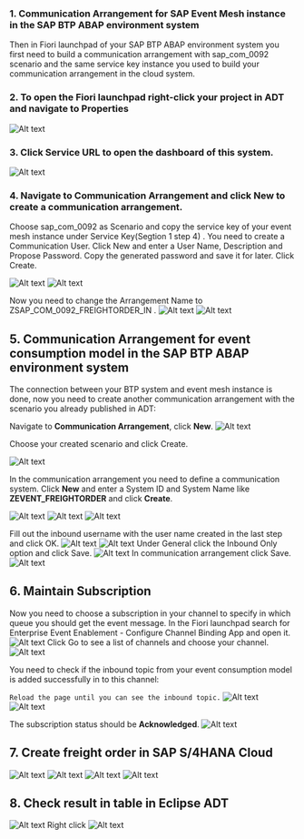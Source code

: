
### 1. Communication Arrangement for SAP Event Mesh instance in the SAP BTP ABAP environment system

Then in Fiori launchpad of your SAP BTP ABAP environment system you first need to build a communication arrangement with sap_com_0092 scenario and the same service key instance you used to build your communication arrangement in the cloud system.

### 2. To open the Fiori launchpad right-click your project in ADT and navigate to Properties

![Alt text](img/image.png)
### 3. Click Service URL to open the dashboard of this system.
![Alt text](img/image-1.png)

### 4. Navigate to Communication Arrangement and click New to create a communication arrangement.

Choose sap_com_0092 as Scenario and copy the service key of your event mesh instance under Service Key(Segtion 1 step 4) . You need to create a Communication User. Click New and enter a User Name, Description and Propose Password. Copy the generated password and save it for later. Click Create.


![Alt text](img/image-2.png)
![Alt text](img/image-3.png)

Now you need to change the Arrangement Name to ZSAP_COM_0092_FREIGHTORDER_IN .
![Alt text](img/image-4.png)
![Alt text](img/image-5.png)

## 5. Communication Arrangement for event consumption model in the SAP BTP ABAP environment system
The connection between your BTP system and event mesh instance is done, now you need to create another communication arrangement with the scenario you already published in ADT:

Navigate to **Communication Arrangement**, click **New**.
![Alt text](img/image-6.png)

Choose your created scenario and click Create.

![Alt text](img/image-7.png)

In the communication arrangement you need to define a communication system. Click **New** and enter a System ID and System Name like **ZEVENT_FREIGHTORDER** and click **Create**.

![Alt text](img/image-8.png)
![Alt text](img/image-9.png)
![Alt text](img/image-10.png)

Fill out the inbound username with the user name created in the last step and click OK.
![Alt text](img/image-11.png)
![Alt text](img/image-12.png)
Under General click the Inbound Only option and click Save.
![Alt text](img/image-13.png)
In communication arrangement click Save.
![Alt text](img/image-14.png)
## 6. Maintain Subscription
Now you need to choose a subscription in your channel to specify in which queue you should get the event message.
In the Fiori launchpad search for Enterprise Event Enablement - Configure Channel Binding App and open it.
![Alt text](img/image-15.png)
Click Go to see a list of channels and choose your channel.
![Alt text](img/image-16.png)

You need to check if the inbound topic from your event consumption model is added successfully in to this channel:

```Reload the page until you can see the inbound topic.```
![Alt text](img/image-17.png)
![Alt text](img/image-18.png)


The subscription status should be **Acknowledged**.
![Alt text](img/image-19.png)

## 7. Create freight order in SAP S/4HANA Cloud
![Alt text](img/image-20.png)
![Alt text](img/image-21.png)
![Alt text](img/image-22.png)
![Alt text](img/image-24.png)
## 8. Check result in table in Eclipse ADT
![Alt text](img/image-25.png)
Right click
![Alt text](img/image-27.png)















